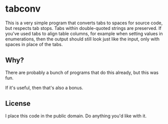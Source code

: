 # tabconv

This is a very simple program that converts tabs to spaces for source code, but
respects tab stops. Tabs within double-quoted strings are preserved.  If you've
used tabs to align table columns, for example when setting values in
enumerations, then the output should still look just like the input, only with
spaces in place of the tabs.

## Why?

There are probably a bunch of programs that do this already, but this was fun.

If it's useful, then that's also a bonus.

## License

I place this code in the public domain.  Do anything you'd like with it.
